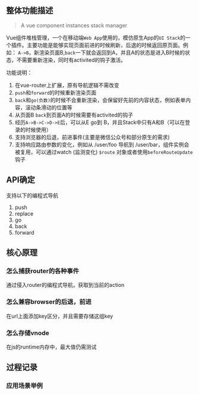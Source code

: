## 整体功能描述

> A vue component instances stack manager

Vue组件堆栈管理，一个在移动端`Web App`使用的，模仿原生App的`UI Stack`的一个插件。主要功能是能够实现页面前进的时候刷新，后退的时候返回原页面。例如：
`A->B`，新渲染页面B,`back`一下就会返回到A，并且A的状态是进入B时候的状态，不需要重新渲染，同时有activited的钩子激活。

功能说明：
1. 在vue-router上扩展，原有导航逻辑不需改变
2. `push`和`forward`的时候重新渲染页面
3. `back`和`go(负数)`的时候不会重新渲染，会保留好先前的内容状态，例如表单内容，滚动条滑动的位置等
4. 从页面B `back`到页面A的时候需要有activited的钩子
5. 经历`A->B->C->D->E`后，可以从E go到 B，并且Stack中只有A和B（可以在登录的时候使用）
6. 支持浏览器的后退，前进事件(主要是微信公众号和部分原生的需求)
7. 支持响应路由参数的变化，例如从 /user/foo 导航到 /user/bar，组件实例会被复用，可以通过watch (监测变化) `$route` 对象或者使用`beforeRouteUpdate `钩子

## API确定
支持以下的编程式导航

1. push
2. replace
3. go
4. back
5. forward

## 核心原理

### 怎么捕获router的各种事件
通过侵入router的编程式导航，获取到当前的action

### 怎么兼容browser的后退，前进
在url上面添加key区分，并且需要存储这组key

### 怎么存储vnode
在js的runtime内存中，最大值仍需测试

## 过程记录

### 应用场景举例

